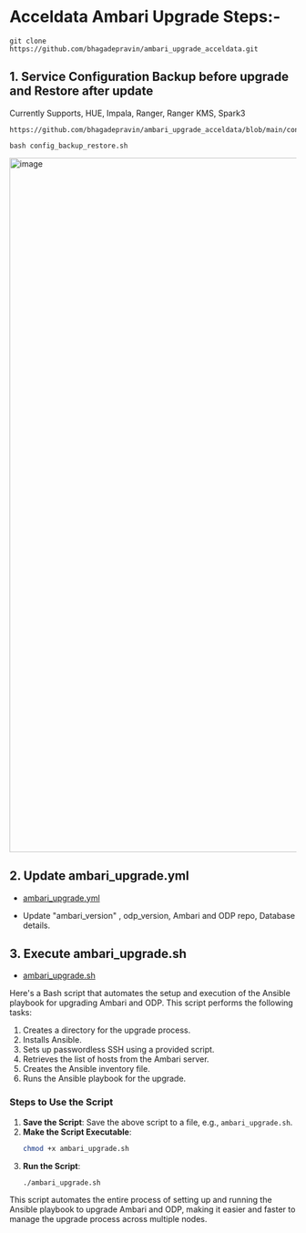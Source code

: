 # Acceldata Ambari Upgrade Steps:-

`git clone https://github.com/bhagadepravin/ambari_upgrade_acceldata.git`

## 1. Service Configuration Backup before upgrade and Restore after update
Currently Supports, HUE, Impala, Ranger, Ranger KMS, Spark3
```
https://github.com/bhagadepravin/ambari_upgrade_acceldata/blob/main/config_backup_restore.sh

bash config_backup_restore.sh
```
<img width="1220" alt="image" src="https://github.com/bhagadepravin/ambari_upgrade_acceldata/assets/28974904/e0dfa085-2dec-4625-a408-d237b2b2531e">

## 2. Update ambari_upgrade.yml

-  [ambari_upgrade.yml](https://github.com/bhagadepravin/ambari_upgrade_acceldata/blob/main/ambari_upgrade.yml)

 - Update "ambari_version" , odp_version, Ambari and ODP repo, Database details.

## 3. Execute ambari_upgrade.sh

-  [ambari_upgrade.sh](https://github.com/bhagadepravin/ambari_upgrade_acceldata/blob/main/ambari_upgrade.sh)

Here's a Bash script that automates the setup and execution of the Ansible playbook for upgrading Ambari and ODP. This script performs the following tasks:

1. Creates a directory for the upgrade process.
2. Installs Ansible.
3. Sets up passwordless SSH using a provided script.
4. Retrieves the list of hosts from the Ambari server.
5. Creates the Ansible inventory file.
6. Runs the Ansible playbook for the upgrade.

### Steps to Use the Script

1. **Save the Script**: Save the above script to a file, e.g., `ambari_upgrade.sh`.
2. **Make the Script Executable**:
   ```sh
   chmod +x ambari_upgrade.sh
   ```
3. **Run the Script**:
   ```sh
   ./ambari_upgrade.sh
   ```

This script automates the entire process of setting up and running the Ansible playbook to upgrade Ambari and ODP, making it easier and faster to manage the upgrade process across multiple nodes.
